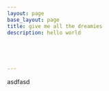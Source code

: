 ```yaml
---
layout: page
base_layout: page
title: give me all the dreamies
description: hello world





---
```

asdfasd